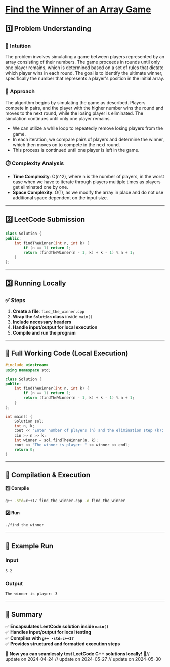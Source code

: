 # **[Find the Winner of an Array Game](https://leetcode.com/problems/find-the-winner-of-an-array-game/description/)**  

## **1️⃣ Problem Understanding**  
### **📌 Intuition**  
The problem involves simulating a game between players represented by an array consisting of their numbers. The game proceeds in rounds until only one player remains, which is determined based on a set of rules that dictate which player wins in each round. The goal is to identify the ultimate winner, specifically the number that represents a player's position in the initial array.

### **🚀 Approach**  
The algorithm begins by simulating the game as described. Players compete in pairs, and the player with the higher number wins the round and moves to the next round, while the losing player is eliminated. The simulation continues until only one player remains.

- We can utilize a while loop to repeatedly remove losing players from the game.
- In each iteration, we compare pairs of players and determine the winner, which then moves on to compete in the next round.
- This process is continued until one player is left in the game.
  
### **⏱️ Complexity Analysis**  
- **Time Complexity**: O(n^2), where n is the number of players, in the worst case when we have to iterate through players multiple times as players get eliminated one by one.  
- **Space Complexity**: O(1), as we modify the array in place and do not use additional space dependent on the input size.

---  

## **2️⃣ LeetCode Submission**  
```cpp
class Solution {
public:
    int findTheWinner(int n, int k) {
        if (n == 1) return 1;
        return (findTheWinner(n - 1, k) + k - 1) % n + 1;
    }
};
```  

---  

## **3️⃣ Running Locally**  
### **✅ Steps**  
1. **Create a file**: `find_the_winner.cpp`  
2. **Wrap the `Solution` class** inside `main()`  
3. **Include necessary headers**  
4. **Handle input/output for local execution**  
5. **Compile and run the program**  

---  

## **📝 Full Working Code (Local Execution)**  
```cpp
#include <iostream>
using namespace std;

class Solution {
public:
    int findTheWinner(int n, int k) {
        if (n == 1) return 1;
        return (findTheWinner(n - 1, k) + k - 1) % n + 1;
    }
};

int main() {
    Solution sol;
    int n, k;
    cout << "Enter number of players (n) and the elimination step (k): ";
    cin >> n >> k;
    int winner = sol.findTheWinner(n, k);
    cout << "The winner is player: " << winner << endl;
    return 0;
}
```  

---  

## **🔧 Compilation & Execution**  
#### **1️⃣ Compile**  
```bash
g++ -std=c++17 find_the_winner.cpp -o find_the_winner
```  

#### **2️⃣ Run**  
```bash
./find_the_winner
```  

---  

## **🎯 Example Run**  
### **Input**  
```
5 2
```  
### **Output**  
```
The winner is player: 3
```  

---  

## **📌 Summary**  
✅ **Encapsulates LeetCode solution inside `main()`**  
✅ **Handles input/output for local testing**  
✅ **Compiles with `g++ -std=c++17`**  
✅ **Provides structured and formatted execution steps**  

🚀 **Now you can seamlessly test LeetCode C++ solutions locally!** 🚀// update on 2024-04-24
// update on 2024-05-27
// update on 2024-05-30
